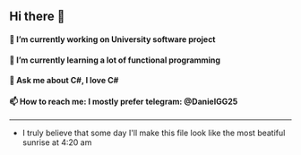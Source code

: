 ## Hi there 👋

#### 🔭 I’m currently working on University software project
#### 🌱 I’m currently learning a lot of functional programming
#### 💬 Ask me about C#, I love C#
#### 📫 How to reach me: I mostly prefer telegram: @DanielGG25
---
- I truly believe that some day I'll make this file look like the most beatiful sunrise at 4:20 am

